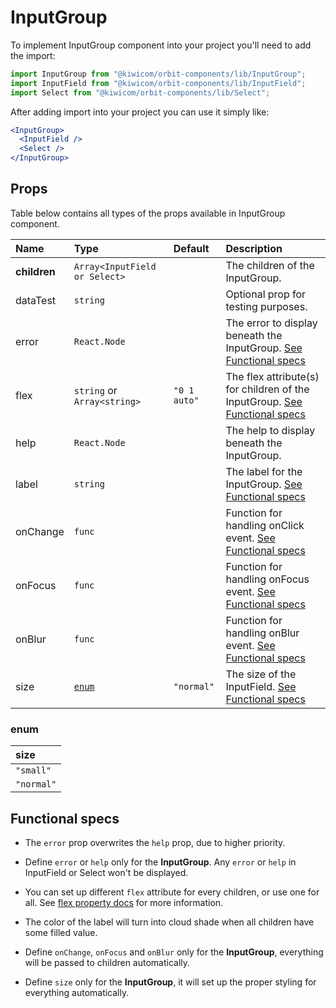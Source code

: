 # InputGroup
To implement InputGroup component into your project you'll need to add the import:
```jsx
import InputGroup from "@kiwicom/orbit-components/lib/InputGroup";
import InputField from "@kiwicom/orbit-components/lib/InputField";
import Select from "@kiwicom/orbit-components/lib/Select";
```
After adding import into your project you can use it simply like:
```jsx
<InputGroup>
  <InputField />
  <Select />
</InputGroup>
```
## Props
Table below contains all types of the props available in InputGroup component.

| Name          | Type                          | Default      | Description                      |
| :------------ | :---------------------------- | :----------- | :------------------------------- |
| **children**  | `Array<InputField or Select>` |              | The children of the InputGroup.
| dataTest      | `string`                      |              | Optional prop for testing purposes.
| error         | `React.Node`                  |              | The error to display beneath the InputGroup. [See Functional specs](#functional-specs)
| flex          | `string` or `Array<string>`   | `"0 1 auto"` | The flex attribute(s) for children of the InputGroup. [See Functional specs](#functional-specs)
| help          | `React.Node`                  |              | The help to display beneath the InputGroup.
| label         | `string`                      |              | The label for the InputGroup. [See Functional specs](#functional-specs)
| onChange      | `func`                        |              | Function for handling onClick event. [See Functional specs](#functional-specs)
| onFocus       | `func`                        |              | Function for handling onFocus event. [See Functional specs](#functional-specs)
| onBlur        | `func`                        |              | Function for handling onBlur event. [See Functional specs](#functional-specs)
| size          | [`enum`](#enum)               | `"normal"`   | The size of the InputField. [See Functional specs](#functional-specs)

### enum

| size         |
| :----------- |
| `"small"`    |
| `"normal"`   |


## Functional specs
* The `error` prop overwrites the `help` prop, due to higher priority.

* Define `error` or `help` only for the **InputGroup**. Any `error` or `help` in InputField or Select won't be displayed.

* You can set up different `flex` attribute for every children, or use one for all. See [flex property docs](https://www.w3schools.com/cssref/css3_pr_flex.asp) for more information.

* The color of the label will turn into cloud shade when all children have some filled value.

* Define `onChange`, `onFocus` and `onBlur` only for the **InputGroup**, everything will be passed to children automatically.

* Define `size` only for the **InputGroup**, it will set up the proper styling for everything automatically.
